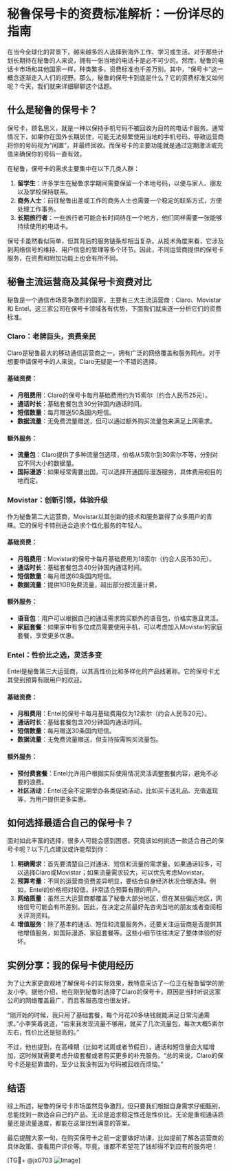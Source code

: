 # 秘鲁保号卡的资费标准解析：一份详尽的指南

在当今全球化的背景下，越来越多的人选择到海外工作、学习或生活。对于那些计划长期待在秘鲁的人来说，拥有一张当地的电话卡是必不可少的。然而，秘鲁的电话卡市场和其他国家一样，种类繁多，资费标准也千差万别。其中，“保号卡”这一概念逐渐走入人们的视野。那么，秘鲁的保号卡到底是什么？它的资费标准又如何呢？今天，我们就来详细聊聊这个话题。

## 什么是秘鲁的保号卡？

保号卡，顾名思义，就是一种以保持手机号码不被回收为目的的电话卡服务。通常情况下，如果你在国外长期居住，可能无法频繁使用当地的手机号码，导致运营商将你的号码视为“闲置”，并最终回收。而保号卡的主要功能就是通过定期激活或充值来确保你的号码一直有效。

在秘鲁，保号卡的需求主要集中在以下几类人群：

1. **留学生**：许多学生在秘鲁求学期间需要保留一个本地号码，以便与家人、朋友以及学校保持联系。
2. **商务人士**：前往秘鲁出差或工作的商务人士也需要一个稳定的联系方式，方便处理工作事务。
3. **长期旅行者**：一些旅行者可能会长时间待在一个地方，他们同样需要一张能够持续使用的电话卡。

保号卡虽然看似简单，但其背后的服务链条却相当复杂。从技术角度来看，它涉及到网络信号的维持、用户信息的管理等多个环节。因此，不同运营商提供的保号卡服务，在资费和附加功能上也会有所不同。

## 秘鲁主流运营商及其保号卡资费对比

秘鲁是一个通信市场竞争激烈的国家，主要有三大主流运营商：Claro、Movistar 和 Entel。这三家公司在保号卡领域各有优势，下面我们就来逐一分析它们的资费标准。

### Claro：老牌巨头，资费亲民

Claro是秘鲁最大的移动通信运营商之一，拥有广泛的网络覆盖和服务网点。对于想要申请保号卡的人来说，Claro无疑是一个不错的选择。

#### 基础资费：
- **月租费用**：Claro的保号卡每月基础费用约为15索尔（约合人民币25元）。
- **通话时长**：基础套餐包含30分钟国内通话时间。
- **短信数量**：每月赠送50条国内短信。
- **数据流量**：无免费流量赠送，但可以通过额外购买流量包来满足上网需求。

#### 额外服务：
- **流量包**：Claro提供了多种流量包选项，价格从5索尔到30索尔不等，分别对应不同大小的数据量。
- **国际漫游**：如果经常需要出国，可以选择开通国际漫游服务，具体费用视目的地而定。

### Movistar：创新引领，体验升级

作为秘鲁第二大运营商，Movistar以其创新的技术和服务赢得了众多用户的青睐。它的保号卡特别适合追求个性化服务的年轻人。

#### 基础资费：
- **月租费用**：Movistar的保号卡每月基础费用为18索尔（约合人民币30元）。
- **通话时长**：基础套餐包含40分钟国内通话时间。
- **短信数量**：每月赠送60条国内短信。
- **数据流量**：提供1GB免费流量，超出部分按流量计费。

#### 额外服务：
- **语音包**：用户可以根据自己的通话需求购买额外的语音包，价格实惠且灵活。
- **家庭套餐**：如果家中有多位成员需要使用手机，可以考虑加入Movistar的家庭套餐，享受更多优惠。

### Entel：性价比之选，灵活多变

Entel是秘鲁第三大运营商，以其高性价比和多样化的产品线著称。它的保号卡尤其受到预算有限用户的欢迎。

#### 基础资费：
- **月租费用**：Entel的保号卡每月基础费用仅为12索尔（约合人民币20元）。
- **通话时长**：基础套餐包含20分钟国内通话时间。
- **短信数量**：每月赠送30条国内短信。
- **数据流量**：无免费流量赠送，但支持按需购买流量包。

#### 额外服务：
- **预付费套餐**：Entel允许用户根据实际使用情况灵活调整套餐内容，避免不必要的浪费。
- **社区活动**：Entel还会不定期举办各类促销活动，比如买卡送礼品、充值返现等，为用户提供更多实惠。

## 如何选择最适合自己的保号卡？

面对如此丰富的选择，很多人可能会感到困惑。究竟该如何挑选一款适合自己的保号卡呢？以下几点建议或许能帮到你：

1. **明确需求**：首先要清楚自己对通话、短信和流量的需求量。如果通话较多，可以选择Claro或Movistar；如果流量需求较大，可以优先考虑Movistar。
2. **预算考量**：不同的运营商资费差异明显，要结合自身经济状况合理选择。例如，Entel的价格相对较低，非常适合预算有限的用户。
3. **网络质量**：虽然三大运营商都覆盖了秘鲁大部分地区，但在某些偏远地区，网络信号可能会有所差别。因此，在决定之前最好先咨询当地的朋友或者查阅相关评测资料。
4. **增值服务**：除了基本的通话、短信和流量服务外，还要关注运营商是否提供其他增值服务，如国际漫游、家庭套餐等。这些小细节往往决定了整体体验的好坏。

## 实例分享：我的保号卡使用经历

为了让大家更直观地了解保号卡的实际效果，我特意采访了一位正在秘鲁留学的朋友小李。据他介绍，他在刚到秘鲁时选择了Claro的保号卡，原因是当时听说这家公司的网络覆盖最广，而且客服态度也很友好。

“刚开始的时候，我只用了基础套餐，每个月花20多块钱就能满足日常沟通需求。”小李笑着说道，“后来我发现流量不够用，就买了几次流量包，每次大概5索尔左右，性价比还是挺高的。”

不过，他也提到，在高峰期（比如考试周或者节假日），通话和短信量会大幅增加，这时候就需要考虑升级套餐或者购买更多的补充服务。“总的来说，Claro的保号卡还是挺靠谱的，至少让我没有因为号码被回收而烦恼。”

## 结语

综上所述，秘鲁的保号卡市场虽然竞争激烈，但只要我们根据自身需求仔细甄别，总能找到一款适合自己的产品。无论是追求稳定性还是性价比，无论是重视通话质量还是流量速度，都能在这里找到满意的答案。

最后提醒大家一句，在购买保号卡之前一定要做好功课，比如提前了解各运营商的具体政策、查看用户评价等。毕竟，谁都不希望花了钱却得不到应有的服务吧！

[TG💪+ @jx0703 ![Image](https://github.com/user-attachments/assets/dbca1d08-cadb-493c-b0ec-ad6f7a83f270)]